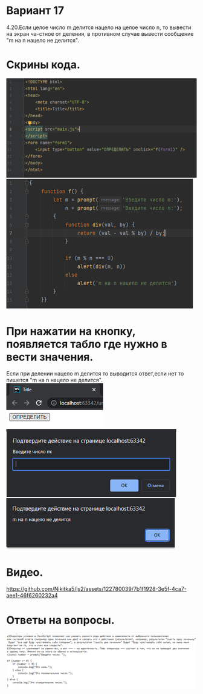 # Вариант 17
4.20.Если целое число m делится нацело на целое число n, то вывести на экран ча-стное от деления, в противном случае вывести сообщение "m на n нацело не делится".
# Скрины кода.
![Image alt](https://github.com/Nikitka5/js2/blob/main/png/Снимок%20экрана%202023-06-12%20142122.png)
![Image alt](https://github.com/Nikitka5/js2/blob/main/png/Снимок%20экрана%202023-06-12%20142149.png)
# При нажатии на кнопку, появляется табло где нужно в вести значения.
Если при делении нацело m делится то выводится ответ,если нет то пишется "m на n нацело не делится".
![Image alt](https://github.com/Nikitka5/js2/blob/main/png/Снимок%20экрана%202023-06-12%20142228.png)
![Image alt](https://github.com/Nikitka5/js2/blob/main/png/Снимок%20экрана%202023-06-12%20142249.png)
![Image alt](https://github.com/Nikitka5/js2/blob/main/png/Снимок%20экрана%202023-06-12%20142409.png)
# Видео.


https://github.com/Nikitka5/js2/assets/122780039/7b1f1928-3e5f-4ca7-aee1-46f6260232a4


# Ответы на вопросы.
![Image alt](https://github.com/Nikitka5/js2/blob/main/png/Снимок%20экрана%202023-06-12%20145603.png)
